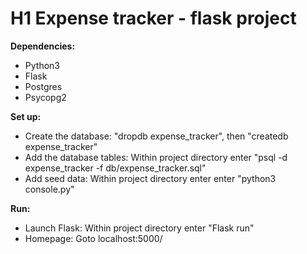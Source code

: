 # H1 Expense tracker - flask project

**Dependencies:**

   - Python3
   - Flask
   - Postgres
   - Psycopg2

**Set up:**

   - Create the database: "dropdb expense_tracker", then "createdb expense_tracker"
   - Add the database tables: Within project directory enter "psql -d expense_tracker -f db/expense_tracker.sql"
   - Add seed data: Within project directory enter enter "python3 console.py"

**Run:**

   - Launch Flask: Within project directory enter "Flask run"
   - Homepage: Goto localhost:5000/
